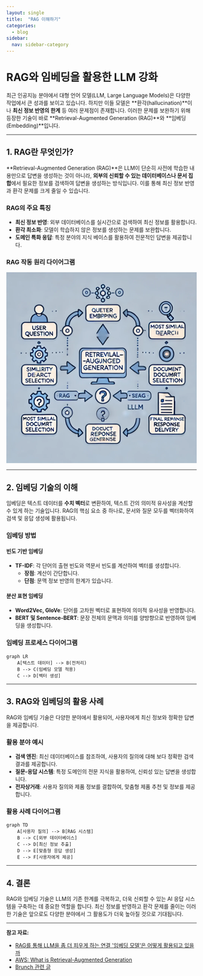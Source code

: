 ```yaml
---
layout: single
title:  "RAG 이해하기"
categories:
  - blog
sidebar:
  nav: sidebar-category
---
```


# RAG와 임베딩을 활용한 LLM 강화

최근 인공지능 분야에서 대형 언어 모델(LLM, Large Language Models)은 다양한 작업에서 큰 성과를 보이고 있습니다. 하지만 이들 모델은 **환각(hallucination)**이나 **최신 정보 반영의 한계** 등 여러 문제점이 존재합니다. 이러한 문제를 보완하기 위해 등장한 기술이 바로 **Retrieval-Augmented Generation (RAG)**와 **임베딩(Embedding)**입니다.

---

## 1. RAG란 무엇인가?

**Retrieval-Augmented Generation (RAG)**은 LLM이 단순히 사전에 학습한 내용만으로 답변을 생성하는 것이 아니라, **외부의 신뢰할 수 있는 데이터베이스나 문서 집합**에서 필요한 정보를 검색하여 답변을 생성하는 방식입니다. 이를 통해 최신 정보 반영과 환각 문제를 크게 줄일 수 있습니다.

### RAG의 주요 특징
- **최신 정보 반영**: 외부 데이터베이스를 실시간으로 검색하여 최신 정보를 활용합니다.
- **환각 최소화**: 모델이 학습하지 않은 정보를 생성하는 문제를 보완합니다.
- **도메인 특화 응답**: 특정 분야의 지식 베이스를 활용하여 전문적인 답변을 제공합니다.

### RAG 작동 원리 다이어그램
![RAG 작동 원리](/assets/images/rag.png)

---

## 2. 임베딩 기술의 이해

임베딩은 텍스트 데이터를 **수치 벡터**로 변환하여, 텍스트 간의 의미적 유사성을 계산할 수 있게 하는 기술입니다. RAG의 핵심 요소 중 하나로, 문서와 질문 모두를 벡터화하여 검색 및 응답 생성에 활용됩니다.

### 임베딩 방법

#### 빈도 기반 임베딩

- **TF-IDF**: 각 단어의 출현 빈도와 역문서 빈도를 계산하여 벡터를 생성합니다.
  - **장점**: 계산이 간단합니다.
  - **단점**: 문맥 정보 반영의 한계가 있습니다.

#### 분산 표현 임베딩

- **Word2Vec, GloVe**: 단어를 고차원 벡터로 표현하여 의미적 유사성을 반영합니다.
- **BERT 및 Sentence-BERT**: 문장 전체의 문맥과 의미를 양방향으로 반영하여 임베딩을 생성합니다.

### 임베딩 프로세스 다이어그램

```mermaid
graph LR
    A[텍스트 데이터] --> B(전처리)
    B --> C(임베딩 모델 적용)
    C --> D[벡터 생성]
```

---

## 3. RAG와 임베딩의 활용 사례

RAG와 임베딩 기술은 다양한 분야에서 활용되어, 사용자에게 최신 정보와 정확한 답변을 제공합니다.

### 활용 분야 예시

- **검색 엔진**: 최신 데이터베이스를 참조하여, 사용자의 질의에 대해 보다 정확한 검색 결과를 제공합니다.
- **질문-응답 시스템**: 특정 도메인의 전문 지식을 활용하여, 신뢰성 있는 답변을 생성합니다.
- **전자상거래**: 사용자 질의와 제품 정보를 결합하여, 맞춤형 제품 추천 및 정보를 제공합니다.

### 활용 사례 다이어그램

```mermaid
graph TD
    A[사용자 질의] --> B[RAG 시스템]
    B --> C[외부 데이터베이스]
    C --> D[최신 정보 추출]
    D --> E[맞춤형 응답 생성]
    E --> F[사용자에게 제공]
```

---

## 4. 결론

RAG와 임베딩 기술은 LLM의 기존 한계를 극복하고, 더욱 신뢰할 수 있는 AI 응답 시스템을 구축하는 데 중요한 역할을 합니다. 최신 정보를 반영하고 환각 문제를 줄이는 이러한 기술은 앞으로도 다양한 분야에서 그 활용도가 더욱 높아질 것으로 기대됩니다.

---

**참고 자료:**
- [RAG를 통해 LLM을 좀 더 피우게 하는 연결 '임베딩 모델'은 어떻게 활용되고 있을까](https://introduce-ai.tistory.com/entry/RAG%EB%A5%BC-%ED%86%B5%ED%95%B4-LLM%EC%9D%84-%EA%BD%83-%ED%94%BC%EC%9A%B0%EA%B2%8C%ED%95%98%EB%8A%94-%EC%A1%B0%EC%97%B0-%E2%80%98%EC%9E%84%EB%B2%A0%EB%94%A9-%EB%AA%A8%EB%8D%B8%E2%80%99%EC%9D%80-%EC%96%B4%EB%96%BB%EA%B2%8C-%ED%9D%98%EB%9F%AC%EA%B0%80%EA%B3%A0-%EC%9E%88%EC%9D%84%EA%B9%8C)
- [AWS: What is Retrieval-Augmented Generation](https://aws.amazon.com/ko/what-is/retrieval-augmented-generation/)
- [Brunch 관련 글](https://brunch.co.kr/@ywkim36/146)

